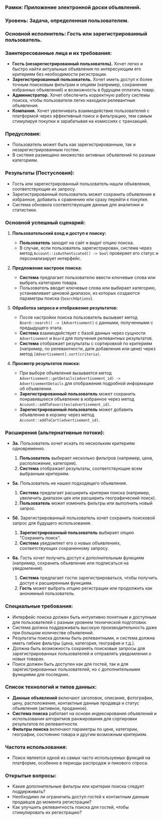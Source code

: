 ### **Рамки:** Приложение электронной доски объявлений.

### **Уровень:** Задача, определенная пользователем.

### **Основной исполнитель:** Гость или зарегистрированный пользователь.

### **Заинтересованные лица и их требования:**

- **Гость (незарегистрированный пользователь).** Хочет легко и быстро найти актуальные объявления по интересующим его критериям без необходимости регистрации.
- **Зарегистрированный пользователь.** Хочет иметь доступ к более точным поисковым фильтрам и опциям (например, сохранение избранных объявлений) и возможность в будущем оплатить товар.
- **Администратор.** Хочет обеспечить корректную работу системы поиска, чтобы пользователи легко находили релевантные объявления.
- **Компания.** Хочет увеличивать взаимодействие пользователей с платформой через эффективный поиск и фильтрацию, тем самым стимулируя покупки и зарабатывая на комиссиях с транзакций.

### **Предусловия:**

- Пользователь может быть как зарегистрированным, так и незарегистрированным гостем.
- В системе размещено множество активных объявлений по разным категориям.

### **Результаты (Постусловия):**

- Гость или зарегистрированный пользователь нашли объявления, соответствующие их запросу.
- Зарегистрированный пользователь может сохранить объявление в избранное, добавить к сравнению или сразу перейти к покупке.
- Система обновила соответствующие данные для аналитики и статистики.

### **Основной успешный сценарий:**

1. **Пользовательский вход и доступ к поиску:**
   - **Пользователь** заходит на сайт и видит опцию поиска.
   - В случае, если пользователь зарегистрирован, система через метод `Account::isAuthenticated() -> bool` проверяет его статус и персонализирует интерфейс.

2. **Предложение настроек поиска:**
   - **Система** предлагает пользователю ввести ключевые слова или выбрать категорию товара.
   - Пользователь вводит ключевые слова или выбирает категорию, устанавливает ценовой диапазон, из которых создаются параметры поиска (`SearchOptions`).

3. **Обработка запроса и отображение результатов:**
   - После настройки поиска пользователь вызывает метод `Board::search() -> [Advertisement]` с данными, полученными с предыдущего этапа.
   - **Система** взаимодействует с базой данных через сущности `Advertisement` и `Board` для получения релевантных результатов.
   - **Система** отображает результаты с сортировкой по критериям (например, по релевантности, дате добавления или цене) через метод `[Advertisement].sort(criteria)`.

4. **Просмотр результатов поиска:**
   - При выборе объявления вызывается метод `Advertisement::getDetails(advertisement_id) -> AdvertisementDetails` для отображения подробной информации об объявлении.
   - **Зарегистрированный пользователь** может сохранить понравившееся объявление в избранное через метод `Account::addToFavorites(advertisement_id)`.
   - **Зарегистрированный пользователь** может добавить объявление в корзину через метод `Account::addToCart(advertisement_id)`.

### **Расширения (альтернативные потоки):**

- **3а.** Пользователь хочет искать по нескольким критериям одновременно.
  1. **Пользователь** выбирает несколько фильтров (например, цена, расположение, категория).
  2. **Система** отображает результаты, соответствующие всем выбранным критериям.

- **5а.** Пользователь не нашел подходящего объявления.
  1. **Система** предлагает расширить критерии поиска (например, увеличить диапазон цен или расширить географический поиск).
  2. **Пользователь** может изменить фильтры или выполнить новый запрос.
  
- **5б.** Зарегистрированный пользователь хочет сохранить поисковой запрос для будущего использования.
  1. **Зарегистрированный пользователь** выбирает опцию "Сохранить поиск".
  2. **Система** уведомляет его о новых объявлениях, соответствующих сохраненному запросу.


- **6а.** Гость хочет получить доступ к дополнительным функциям (например, сохранить объявление или подписаться на уведомления).
  1. **Система** предлагает гостю зарегистрироваться, чтобы получить доступ к расширенным функциям.
  2. **Гость** может выбрать опцию регистрации или продолжить как анонимный пользователь.

### **Специальные требования:**

- Интерфейс поиска должен быть интуитивно понятным и доступным для пользователей с разным уровнем технической подготовки.
- Система должна поддерживать высокую производительность даже при большом количестве объявлений.
- Результаты поиска должны быть релевантными, и система должна иметь гибкие фильтры (цена, категория, география и т.д.).
- Должна быть возможность сохранять поисковые запросы для зарегистрированных пользователей и отправлять уведомления о новых товарах.
- Поиск должен быть доступен как для гостей, так и для зарегистрированных пользователей, но с дополнительными функциями для последних.

### **Список технологий и типов данных:**

- **Данные объявлений** включают заголовок, описание, фотографии, цену, расположение, контактные данные продавца и статус объявления (активное, проданное).
- **Система поиска** работает на основе индексирования объявлений и использования алгоритмов ранжирования для сортировки результатов по релевантности.
- **Фильтры поиска** включают параметры по цене, категории, географии, состоянию товара и другим возможным критериям.

### **Частота использования:**

- Поиск является одной из самых часто используемых функций на платформе, особенно в периоды распродаж и пикового спроса.

### **Открытые вопросы:**

- Какие дополнительные фильтры или критерии поиска следует поддерживать?
- Необходимо ли ограничить доступ гостей к контактным данным продавцов до момента регистрации?
- Как улучшить релевантность поиска для гостей, чтобы стимулировать их регистрацию?
